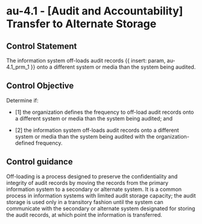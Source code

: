 # au-4.1 - \[Audit and Accountability\] Transfer to Alternate Storage

## Control Statement

The information system off-loads audit records {{ insert: param, au-4.1_prm_1 }} onto a different system or media than the system being audited.

## Control Objective

Determine if:

- \[1\] the organization defines the frequency to off-load audit records onto a different system or media than the system being audited; and

- \[2\] the information system off-loads audit records onto a different system or media than the system being audited with the organization-defined frequency.

## Control guidance

Off-loading is a process designed to preserve the confidentiality and integrity of audit records by moving the records from the primary information system to a secondary or alternate system. It is a common process in information systems with limited audit storage capacity; the audit storage is used only in a transitory fashion until the system can communicate with the secondary or alternate system designated for storing the audit records, at which point the information is transferred.
